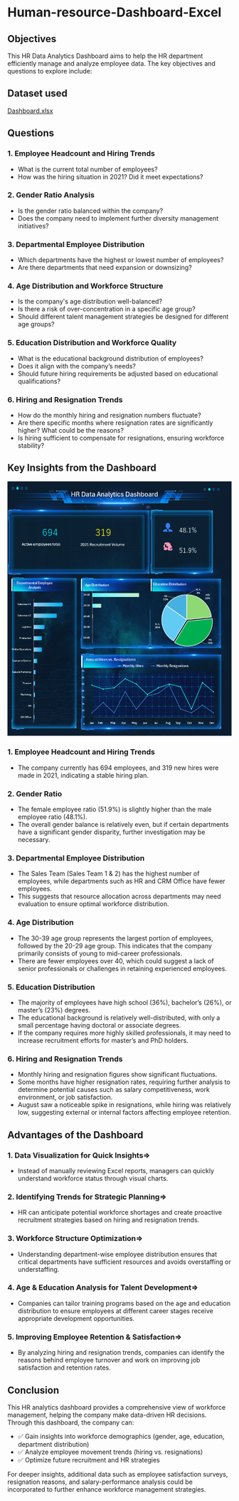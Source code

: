 # Human-resource-Dashboard-Excel
## Objectives 
This HR Data Analytics Dashboard aims to help the HR department efficiently manage and analyze employee data. The key objectives and questions to explore include:
## Dataset used
[Dashboard.xlsx](https://github.com/s942509/Human-resource-Dashboard-Excel/blob/main/Human%20Resources%20Dashboard.xlsx)
## Questions
### 1. Employee Headcount and Hiring Trends
- What is the current total number of employees?
- How was the hiring situation in 2021? Did it meet expectations?
### 2. Gender Ratio Analysis
- Is the gender ratio balanced within the company?
- Does the company need to implement further diversity management initiatives?
### 3. Departmental Employee Distribution
- Which departments have the highest or lowest number of employees?
- Are there departments that need expansion or downsizing?
### 4. Age Distribution and Workforce Structure
- Is the company's age distribution well-balanced?
- Is there a risk of over-concentration in a specific age group?
- Should different talent management strategies be designed for different age groups?
### 5. Education Distribution and Workforce Quality
- What is the educational background distribution of employees?
- Does it align with the company’s needs?
- Should future hiring requirements be adjusted based on educational qualifications?
### 6. Hiring and Resignation Trends
- How do the monthly hiring and resignation numbers fluctuate?
- Are there specific months where resignation rates are significantly higher? What could be the reasons?
- Is hiring sufficient to compensate for resignations, ensuring workforce stability?
## Key Insights from the Dashboard
![Dashboard.png](https://github.com/s942509/Human-resource-Dashboard-Excel/blob/main/HR%20%20Dashboard.png)
### 1. Employee Headcount and Hiring Trends
- The company currently has 694 employees, and 319 new hires were made in 2021, indicating a stable hiring plan.
### 2. Gender Ratio
- The female employee ratio (51.9%) is slightly higher than the male employee ratio (48.1%).
- The overall gender balance is relatively even, but if certain departments have a significant gender disparity, further investigation may be necessary.
### 3. Departmental Employee Distribution
- The Sales Team (Sales Team 1 & 2) has the highest number of employees, while departments such as HR and CRM Office have fewer employees.
- This suggests that resource allocation across departments may need evaluation to ensure optimal workforce distribution.
### 4. Age Distribution
- The 30-39 age group represents the largest portion of employees, followed by the 20-29 age group. This indicates that the company primarily consists of young to mid-career professionals.
- There are fewer employees over 40, which could suggest a lack of senior professionals or challenges in retaining experienced employees.
### 5. Education Distribution
- The majority of employees have high school (36%), bachelor’s (26%), or master’s (23%) degrees.
- The educational background is relatively well-distributed, with only a small percentage having doctoral or associate degrees.
- If the company requires more highly skilled professionals, it may need to increase recruitment efforts for master’s and PhD holders.
### 6. Hiring and Resignation Trends
- Monthly hiring and resignation figures show significant fluctuations.
- Some months have higher resignation rates, requiring further analysis to determine potential causes such as salary competitiveness, work environment, or job satisfaction.
- August saw a noticeable spike in resignations, while hiring was relatively low, suggesting external or internal factors affecting employee retention.
## Advantages of the Dashboard
### 1. Data Visualization for Quick Insights=>
- Instead of manually reviewing Excel reports, managers can quickly understand workforce status through visual charts.
### 2. Identifying Trends for Strategic Planning=>
- HR can anticipate potential workforce shortages and create proactive recruitment strategies based on hiring and resignation trends.
### 3. Workforce Structure Optimization=>
- Understanding department-wise employee distribution ensures that critical departments have sufficient resources and avoids overstaffing or understaffing.
### 4. Age & Education Analysis for Talent Development=>
- Companies can tailor training programs based on the age and education distribution to ensure employees at different career stages receive appropriate development opportunities.
### 5. Improving Employee Retention & Satisfaction=>
- By analyzing hiring and resignation trends, companies can identify the reasons behind employee turnover and work on improving job satisfaction and retention rates.
## Conclusion
This HR analytics dashboard provides a comprehensive view of workforce management, helping the company make data-driven HR decisions. Through this dashboard, the company can:
- ✅ Gain insights into workforce demographics (gender, age, education, department distribution)
- ✅ Analyze employee movement trends (hiring vs. resignations)
- ✅ Optimize future recruitment and HR strategies

For deeper insights, additional data such as employee satisfaction surveys, resignation reasons, and salary-performance analysis could be incorporated to further enhance workforce management strategies.


